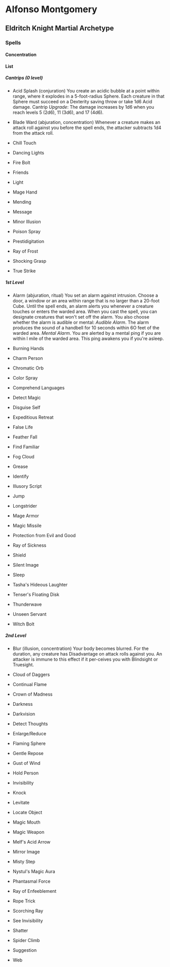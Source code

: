 # Alfonso Montgomery


## Eldritch Knight Martial Archetype

### Spells

#### Concentration

#### List
##### Cantrips (0 level)
- Acid Splash (conjuration)
You create an acidic bubble at a point within range, where it explodes in a 5-foot-radius Sphere. Each creature in that Sphere must succeed on a Dexterity saving throw or take 1d6 Acid damage.
Cantrip *Upgrade*: The damage increases by 1d6 when you reach levels 5 (2d6), 11 (3d6), and 17 (4d6).

- Blade Ward (abjuration, concentration)
Whenever a creature makes an attack roll against you before the spell ends, the attacker subtracts 1d4 from the attack roll.

- Chill Touch
- Dancing Lights
- Fire Bolt
- Friends
- Light
- Mage Hand
- Mending
- Message
- Minor Illusion
- Poison Spray
- Prestidigitation
- Ray of Frost
- Shocking Grasp
- True Strike

##### 1st Level
- Alarm (abjuration, ritual)
You set an alarm against intrusion. Choose a door, a window or an area within range that is no larger than a 20-foot Cube. Until the spell ends, an alarm alerts you whenever a creature touches or enters the warded area. When you cast the spell, you can designate creatures that won't set off the alarm. You also choose whether the alarm is audible or mental:
*Audible Alarm*. The alarm produces the sound of
a handbell for 10 seconds within 6O feet of the
warded area.
*Mental Alarm*. You are alerted by a mental ping
if you are within l mile of the warded area. This
ping awakens you if you're asleep.

- Burning Hands
- Charm Person
- Chromatic Orb
- Color Spray
- Comprehend Languages
- Detect Magic
- Disguise Self
- Expeditious Retreat
- False Life
- Feather Fall
- Find Familiar
- Fog Cloud
- Grease
- Identify
- Illusory Script
- Jump
- Longstrider
- Mage Armor
- Magic Missile
- Protection from Evil and Good
- Ray of Sickness
- Shield
- Silent Image
- Sleep
- Tasha's Hideous Laughter
- Tenser's Floating Disk
- Thunderwave
- Unseen Servant
- Witch Bolt

##### 2nd Level
- Blur (illusion, concentration)
Your body becomes blurred. For the duration, any creature has Disadvantage on attack rolls against you. An attacker is immune to this effect if it per-ceives you with Blindsight or Truesight.

- Cloud of Daggers
- Continual Flame
- Crown of Madness
- Darkness
- Darkvision
- Detect Thoughts
- Enlarge/Reduce
- Flaming Sphere
- Gentle Repose
- Gust of Wind
- Hold Person
- Invisibility
- Knock
- Levitate
- Locate Object
- Magic Mouth
- Magic Weapon
- Melf's Acid Arrow
- Mirror Image
- Misty Step
- Nystul's Magic Aura
- Phantasmal Force
- Ray of Enfeeblement
- Rope Trick
- Scorching Ray
- See Invisibility
- Shatter
- Spider Climb
- Suggestion
- Web